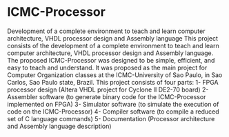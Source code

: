 # ICMC-Processor
Development of a complete environment to teach and learn computer architecture, VHDL processor design and Assembly language
This project consists of the development of a complete environment to teach and learn computer architecture, VHDL processor design and Assembly language.
The proposed ICMC-Processor was designed to be simple, efficient, and easy to teach and understand. It was proposed as the main project for Computer Organization classes at the ICMC-University of Sao Paulo, in Sao Carlos, Sao Paulo state, Brazil.
This project consists of four parts:
1-	FPGA processor design (Altera VHDL project for Cyclone II DE2-70 board)
2-	Assembler software (to generate binary code for the ICMC-Processor implemented on FPGA)
3-	Simulator software (to simulate the execution of code on the ICMC-Processor)
4-	Compiler software (to compile a reduced set of  C language commands)
5-	Documentation (Processor architecture and Assembly language description)

